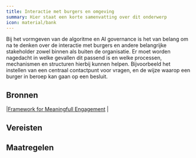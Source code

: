 ```yaml
---
title: Interactie met burgers en omgeving
summary: Hier staat een korte samenvatting over dit onderwerp
icon: material/bank
---
```


Bij het vormgeven van de algoritme en AI governance is het van belang om na te denken over de interactie met burgers en andere belangrijke stakeholder zowel binnen als buiten de organisatie. Er moet worden nagedacht in welke gevallen dit passend is en welke processen, mechanismen en structuren hierbij kunnen helpen. Bijvoorbeeld het instellen van een centraal contactpunt voor vragen, en de wijze waarop een burger in beroep kan gaan op een besluit.


## Bronnen
|[Framework for Meaningfull Engagement](https://ecnl.org/sites/default/files/2023-03/Final%20Version%20FME%20with%20Copyright%20%282%29.pdf) |


## Vereisten

<!-- list_vereisten_1 bouwblok/governance -->

## Maatregelen

<!-- list_maatregelen_1 bouwblok/governance -->



